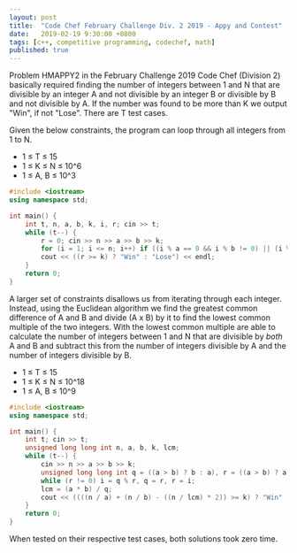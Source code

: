 ```yaml
---
layout: post
title:  "Code Chef February Challenge Div. 2 2019 - Appy and Contest"
date:   2019-02-19 9:30:00 +0800
tags: [c++, competitive programming, codechef, math]
published: true
---
```


Problem HMAPPY2 in the February Challenge 2019 Code Chef (Division 2) basically required finding the number of integers between 1 and N that are divisible by an integer A and not divisible by an integer B or divisible by B and not divisible by A. If the number was found to be more than K we output "Win", if not "Lose". There are T test cases.

Given the below constraints, the program can loop through all integers from 1 to N.

* 1 ≤ T ≤ 15
* 1 ≤ K ≤ N ≤ 10^6
* 1 ≤ A, B ≤ 10^3

```c++
#include <iostream>
using namespace std;

int main() {
	int t, n, a, b, k, i, r; cin >> t;
	while (t--) {
	    r = 0; cin >> n >> a >> b >> k;
	    for (i = 1; i <= n; i++) if ((i % a == 0 && i % b != 0) || (i % b == 0 && i % a != 0)) r++;
	    cout << ((r >= k) ? "Win" : "Lose") << endl;
	}
	return 0;
}
```

A larger set of constraints disallows us from iterating through each integer. Instead, using the Euclidean algorithm we find the greatest common difference of A and B and divide (A x B) by it to find the lowest common multiple of the two integers. With the lowest common multiple are able to calculate the number of integers between 1 and N that are divisible by *both* A and B and subtract this from the number of integers divisible by A and the number of integers divisible by B.

* 1 ≤ T ≤ 15
* 1 ≤ K ≤ N ≤ 10^18
* 1 ≤ A, B ≤ 10^9

```c++
#include <iostream>
using namespace std;

int main() {
	int t; cin >> t;
	unsigned long long int n, a, b, k, lcm;
	while (t--) {
	    cin >> n >> a >> b >> k;
	    unsigned long long int q = ((a > b) ? b : a), r = ((a > b) ? a : b), i = 0;
	    while (r != 0) i = q % r, q = r, r = i;
	    lcm = (a * b) / q;
	    cout << ((((n / a) + (n / b) - ((n / lcm) * 2)) >= k) ? "Win" : "Lose") << endl;
	}
	return 0;
}
```

When tested on their respective test cases, both solutions took zero time.
